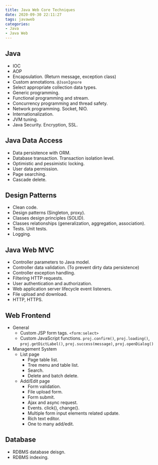```yaml
---
title: Java Web Core Techniques
date: 2020-09-30 22:11:27
tags: javaweb
categories:
- Java
- Java Web
---
```


## Java

- IOC
- AOP
- Encapsulation. (Return message, exception class)
- Custom annotations. `@JsonIgnore`
- Select appropriate collection data types.
- Generic programming.
- Functional programming and stream.
- Concurrency programming and thread safety.
- Network programming. Socket, NIO.
- Internationalization.
- JVM tuning.
- Java Security. Encryption, SSL.



##  Java Data Access

- Data persistence with ORM.
- Database transaction. Transaction isolation level. 
- Optimistic and pessimistic locking.
- User data permission.
- Page searching.
- Cascade delete.



## Design Patterns

- Clean code.
- Design patterns (Singleton, proxy).
- Classes design principles (SOLID).
- Classes relationships (generalization, aggregation, association).
- Tests. Unit tests.
- Logging.



## Java Web MVC

- Controller parameters to Java model.
- Controller data validation. (To prevent dirty data persistence)
- Controller exception handling.
- Filtering HTTP requests.
- User authentication and authorization.
- Web application server lifecycle event listeners.
- File upload and download.
- HTTP, HTTPS.



## Web Frontend

- General
  - Custom JSP form tags. `<form:select>`
  - Custom JavaScript functions. `proj.confirm()`, `proj.loading()`, `proj.getDictLabel()`, `proj.success(message)`, `proj.openDialog()`
- Management System
  - List page
    - Page table list.
    - Tree menu and table list.
    - Search.
    - Delete and batch delete.
  - Add/Edit page
    - Form validation.
    - File upload form.
    - Form submit.
    - Ajax and async request.
    - Events. click(), change().
    - Multiple form input elements related update.
    - Rich text editor.
    - One to many add/edit.



## Database

- RDBMS database deisgn.
- RDBMS indexing.